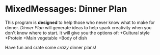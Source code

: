 # MixedMessages: Dinner Plan
This program is **designed** to help those who never know what to make for dinner.
*Dinner Plan* will generate ideas to help spark creativity when you don't know where to start.
It will give you the options of:
+Cultural style
+Protein
+Main vegetable
+Body of dish

Have fun and crate some *crazy* dinner plans!